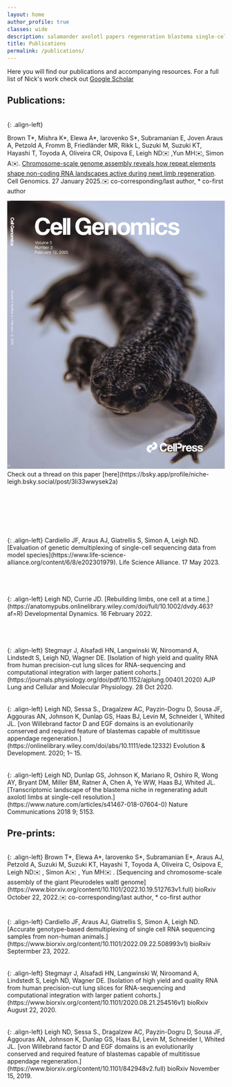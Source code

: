 ```yaml
---
layout: home
author_profile: true
classes: wide
description: salamander axolotl papers regeneration blastema single-cell pleurodeles pre-print
title: Publications
permalink: /publications/
---
```

Here you will find our publications and accompanying resources. For a full list of Nick's work check out [Google Scholar](https://scholar.google.com/citations?user=iSy-Wy4AAAAJ&hl=en) 
<script type='text/javascript' src='https://d1bxh8uas1mnw7.cloudfront.net/assets/embed.js'></script>

## Publications:
<br />
<div class='altmetric-embed' data-badge-type='large-donut' data-badge-popover='right' data-doi="https://doi.org/10.1016/j.xgen.2025.100761"></div>{: .align-left}
<p>
    Brown T<span>&#42;</span>, Mishra K<span>&#42;</span>, Elewa A<span>&#42;</span>, Iarovenko S<span>&#42;</span>, Subramanian E, Joven Araus A, Petzold A, Fromm B, Friedländer MR, Rikk L, Suzuki M, Suzuki KT, Hayashi T, Toyoda A, Oliveira CR, Osipova E, Leigh ND✉️ ,Yun MH✉️, Simon A✉️. <a href="https://doi.org/10.1016/j.xgen.2025.100761">Chromosome-scale genome assembly reveals how repeat elements shape non-coding RNA landscapes active during newt limb regeneration</a>. Cell Genomics. 27 January 2025.✉️  co-corresponding/last author, <span>&#42;</span> co-first author 
</p>
<img src="../assets/images/CellGenomics_cover.jpg" alt="Image" class="align-right">
Check out a thread on this paper [here](https://bsky.app/profile/niche-leigh.bsky.social/post/3li33wwysek2a)
<br />
<br />
<br />
<br />
<br />
<br />
<br />
<br />
<div class='altmetric-embed' data-badge-type='large-donut' data-badge-popover='right' data-doi="https://doi.org/10.26508/lsa.202301979"></div>{: .align-left}
Cardiello JF, Araus AJ, Giatrellis S, Simon A, Leigh ND. [Evaluation of genetic demultiplexing of single-cell sequencing data from model species](https://www.life-science-alliance.org/content/6/8/e202301979). Life Science Alliance. 17 May 2023. 
<br />
<br />
<br />
<br />
<br />
<div class='altmetric-embed' data-badge-type='large-donut' data-badge-popover='right' data-doi="https://doi.org/10.1002/dvdy.463"></div>{: .align-left}
Leigh ND, Currie JD. [Rebuilding limbs, one cell at a time.](https://anatomypubs.onlinelibrary.wiley.com/doi/full/10.1002/dvdy.463?af=R) Developmental Dynamics. 16 February 2022.  
<br />
<br />
<br />
<br />
<br />
<div class='altmetric-embed' data-badge-type='large-donut' data-badge-popover='right' data-doi="https://doi.org/10.1152/ajplung.00401.2020"></div>{: .align-left}
Stegmayr J, Alsafadi HN, Langwinski W, Niroomand A, Lindstedt S, Leigh ND, Wagner DE. [Isolation of high yield and quality RNA from human precision-cut lung slices for RNA-sequencing and computational integration with larger patient cohorts.](https://journals.physiology.org/doi/pdf/10.1152/ajplung.00401.2020) AJP Lung and Cellular and Molecular Physiology. 28 Oct 2020. 
<br />
<br />
<br />
<div class='altmetric-embed' data-badge-type='large-donut' data-badge-popover='right' data-doi="https://doi.org/10.1111/ede.12332"></div>{: .align-left}
Leigh ND, Sessa S., Dragalzew AC, Payzin-Dogru D, Sousa JF, Aggouras AN, Johnson K, Dunlap GS, Haas BJ, Levin M, Schneider I, Whited JL. [von Willebrand factor D and EGF domains is an evolutionarily conserved and required feature of blastemas capable of multitissue appendage regeneration.](https://onlinelibrary.wiley.com/doi/abs/10.1111/ede.12332) Evolution & Development. 2020; 1– 15.
<br />
<br />
<br />
<div class='altmetric-embed' data-badge-type='large-donut' data-badge-popover='right' data-doi="https://doi.org/10.1038/s41467-018-07604-0"></div>{: .align-left}
Leigh ND, Dunlap GS, Johnson K, Mariano R, Oshiro R, Wong AY, Bryant DM, Miller BM, Ratner A, Chen A, Ye WW, Haas BJ, Whited JL. [Transcriptomic landscape of the blastema niche in regenerating adult axolotl limbs at single-cell resolution.](https://www.nature.com/articles/s41467-018-07604-0) Nature Communications 2018 9; 5153.


## Pre-prints:
<br />
<div class='altmetric-embed' data-badge-type='large-donut' data-badge-popover='right' data-doi="https://doi.org/10.1101/2022.10.19.512763"></div>{: .align-left}
Brown T<span>&#42;</span>, Elewa A<span>&#42;</span>, Iarovenko S<span>&#42;</span>, Subramanian E<span>&#42;</span>, Araus AJ, Petzold A, Suzuki M, Suzuki KT, Hayashi T, Toyoda A, Oliveira C, Osipova E, Leigh ND✉️ , Simon A✉️ , Yun MH✉️ . [Sequencing and chromosome-scale assembly of the giant Pleurodeles waltl genome](https://www.biorxiv.org/content/10.1101/2022.10.19.512763v1.full) bioRxiv October 22, 2022.✉️  co-corresponding/last author, <span>&#42;</span> co-first author
<br />
<br />
<br />
<div class='altmetric-embed' data-badge-type='large-donut' data-badge-popover='right' data-doi="https://doi.org/10.1101/2022.09.22.508993"></div>{: .align-left}
Cardiello JF, Araus AJ, Giatrellis S, Simon A, Leigh ND. [Accurate genotype-based demultiplexing of single cell RNA sequencing samples from non-human animals.](https://www.biorxiv.org/content/10.1101/2022.09.22.508993v1) bioRxiv Septermber 23, 2022.
<br />
<br />
<br />
<div class='altmetric-embed' data-badge-type='large-donut' data-badge-popover='right' data-doi="https://doi.org/10.1101/2020.08.21.254516"></div>{: .align-left}
Stegmayr J, Alsafadi HN, Langwinski W, Niroomand A, Lindstedt S, Leigh ND, Wagner DE. [Isolation of high yield and quality RNA from human precision-cut lung slices for RNA-sequencing and computational integration with larger patient cohorts.](https://www.biorxiv.org/content/10.1101/2020.08.21.254516v1) bioRxiv August 22, 2020.
<br />
<br />
<br />

<div class='altmetric-embed' data-badge-type='large-donut' data-badge-popover='right' data-doi="https://doi.org/10.1101/842948"></div>{: .align-left}
Leigh ND, Sessa S., Dragalzew AC, Payzin-Dogru D, Sousa JF, Aggouras AN, Johnson K, Dunlap GS, Haas BJ, Levin M, Schneider I, Whited JL. [von Willebrand factor D and EGF domains is an evolutionarily conserved and required feature of blastemas capable of multitissue appendage regeneration.](https://www.biorxiv.org/content/10.1101/842948v2.full) bioRxiv November 15, 2019.

